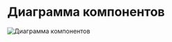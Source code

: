 # Диаграмма компонентов

![Диаграмма компонентов](https://github.com/PaulChukhonski/Mario/blob/master/Images/Component_1.jpg)
